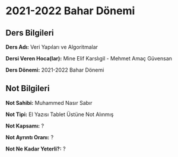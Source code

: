 # 2021-2022 Bahar Dönemi

## Ders Bilgileri
**Ders Adı:** Veri Yapıları ve Algoritmalar

**Dersi Veren Hoca(lar):** Mine Elif Karslıgil - Mehmet Amaç Güvensan

**Ders Dönemi:** 2021-2022 Bahar Dönemi 

## Not Bilgileri

**Not Sahibi:** Muhammed Nasır Sabır

**Not Tipi:** El Yazısı Tablet Üstüne Not Alınmış

**Not Kapsamı:** ?

**Not Ayrıntı Oranı:** ?

**Not Ne Kadar Yeterli?:** ?